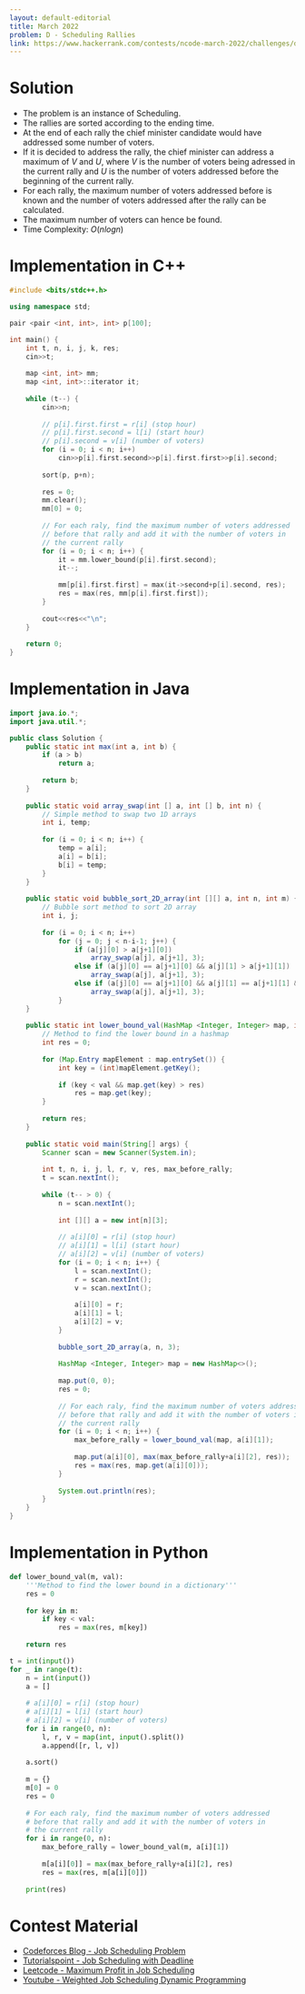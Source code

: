 ```yaml
---
layout: default-editorial
title: March 2022
problem: D - Scheduling Rallies
link: https://www.hackerrank.com/contests/ncode-march-2022/challenges/d-scheduling-rallies
---
```

# Solution

- The problem is an instance of Scheduling.
- The rallies are sorted according to the ending time.
- At the end of each rally the chief minister candidate would have addressed some number of voters.
- If it is decided to address the rally, the chief minister can address a maximum of $V$ and $U$, where $V$ is the number of voters being adressed in the current rally and $U$ is the number of voters addressed before the beginning of the current rally.
- For each rally, the maximum number of voters addressed before is known and the number of voters addressed after the rally can be calculated.
- The maximum number of voters can hence be found.
- Time Complexity: $O(nlogn)$

$$$$

# Implementation in C++

```cpp
#include <bits/stdc++.h>

using namespace std;

pair <pair <int, int>, int> p[100];

int main() {
    int t, n, i, j, k, res;
    cin>>t;
    
    map <int, int> mm;
    map <int, int>::iterator it;
    
    while (t--) {
        cin>>n;
        
        // p[i].first.first = r[i] (stop hour)
        // p[i].first.second = l[i] (start hour)
        // p[i].second = v[i] (number of voters)
        for (i = 0; i < n; i++)
            cin>>p[i].first.second>>p[i].first.first>>p[i].second;
        
        sort(p, p+n);
        
        res = 0;
        mm.clear();
        mm[0] = 0;
        
        // For each raly, find the maximum number of voters addressed
        // before that rally and add it with the number of voters in
        // the current rally
        for (i = 0; i < n; i++) {
            it = mm.lower_bound(p[i].first.second);
            it--;
            
            mm[p[i].first.first] = max(it->second+p[i].second, res);
            res = max(res, mm[p[i].first.first]);
        }
        
        cout<<res<<"\n";
    }
    
    return 0;
}
```

$$$$

# Implementation in Java

```java
import java.io.*;
import java.util.*;

public class Solution {
    public static int max(int a, int b) {
        if (a > b)
            return a;
        
        return b;
    }
    
    public static void array_swap(int [] a, int [] b, int n) {
        // Simple method to swap two 1D arrays
        int i, temp;
        
        for (i = 0; i < n; i++) {
            temp = a[i];
            a[i] = b[i];
            b[i] = temp;
        }
    }
    
    public static void bubble_sort_2D_array(int [][] a, int n, int m) {
        // Bubble sort method to sort 2D array
        int i, j;
        
        for (i = 0; i < n; i++)
            for (j = 0; j < n-i-1; j++) {
                if (a[j][0] > a[j+1][0])
                    array_swap(a[j], a[j+1], 3);
                else if (a[j][0] == a[j+1][0] && a[j][1] > a[j+1][1])
                    array_swap(a[j], a[j+1], 3);
                else if (a[j][0] == a[j+1][0] && a[j][1] == a[j+1][1] && a[j][2] > a[j+1][2])
                    array_swap(a[j], a[j+1], 3);
            }
    }
    
    public static int lower_bound_val(HashMap <Integer, Integer> map, int val) {
        // Method to find the lower bound in a hashmap
        int res = 0;
        
        for (Map.Entry mapElement : map.entrySet()) {
            int key = (int)mapElement.getKey();
            
            if (key < val && map.get(key) > res)
                res = map.get(key);
        }
        
        return res;
    }
    
    public static void main(String[] args) {
        Scanner scan = new Scanner(System.in);
        
        int t, n, i, j, l, r, v, res, max_before_rally;
        t = scan.nextInt();
        
        while (t-- > 0) {
            n = scan.nextInt();
        
            int [][] a = new int[n][3];
            
            // a[i][0] = r[i] (stop hour)
            // a[i][1] = l[i] (start hour)
            // a[i][2] = v[i] (number of voters)
            for (i = 0; i < n; i++) {
                l = scan.nextInt();
                r = scan.nextInt();
                v = scan.nextInt();
                
                a[i][0] = r;
                a[i][1] = l;
                a[i][2] = v;
            }
            
            bubble_sort_2D_array(a, n, 3);
            
            HashMap <Integer, Integer> map = new HashMap<>();
            
            map.put(0, 0);
            res = 0;
            
            // For each raly, find the maximum number of voters addressed
            // before that rally and add it with the number of voters in
            // the current rally
            for (i = 0; i < n; i++) {
                max_before_rally = lower_bound_val(map, a[i][1]);
                
                map.put(a[i][0], max(max_before_rally+a[i][2], res));
                res = max(res, map.get(a[i][0]));     
            }
            
            System.out.println(res);
        }
    }
}
```

$$$$

# Implementation in Python

```python
def lower_bound_val(m, val):
    '''Method to find the lower bound in a dictionary'''
    res = 0
    
    for key in m:
        if key < val:
            res = max(res, m[key])
            
    return res

t = int(input())
for _ in range(t):
    n = int(input())
    a = []
    
    # a[i][0] = r[i] (stop hour)
    # a[i][1] = l[i] (start hour)
    # a[i][2] = v[i] (number of voters)
    for i in range(0, n):
        l, r, v = map(int, input().split())
        a.append([r, l, v])
        
    a.sort()
    
    m = {}
    m[0] = 0
    res = 0
    
    # For each raly, find the maximum number of voters addressed
    # before that rally and add it with the number of voters in
    # the current rally
    for i in range(0, n):
        max_before_rally = lower_bound_val(m, a[i][1])
        
        m[a[i][0]] = max(max_before_rally+a[i][2], res)
        res = max(res, m[a[i][0]])
        
    print(res)
```

$$$$

# Contest Material

- [Codeforces Blog - Job Scheduling Problem](https://codeforces.com/blog/entry/59424)
- [Tutorialspoint - Job Scheduling with Deadline](https://www.tutorialspoint.com/design_and_analysis_of_algorithms/design_and_analysis_of_algorithms_job_sequencing_with_deadline.htm)
- [Leetcode - Maximum Profit in Job Scheduling](https://leetcode.com/problems/maximum-profit-in-job-scheduling/)
- [Youtube - Weighted Job Scheduling Dynamic Programming](https://www.youtube.com/watch?v=cr6Ip0J9izc)
